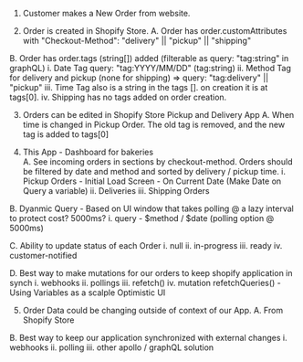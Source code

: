 
1. Customer makes a New Order from website.

2. Order is created in Shopify Store. 
  A. Order has order.customAttributes with "Checkout-Method": "delivery" || "pickup" || "shipping"

  B. Order has order.tags (string[]) added (filterable as query: "tag:string" in graphQL)
      i. Date Tag query: "tag:YYYY/MM/DD" (tag:string)
      ii. Method Tag for delivery and pickup (none for shipping) => query: "tag:delivery" || "pickup" 
      iii. Time Tag also is a string in the tags []. on creation it is at tags[0].
      iv. Shipping has no tags added on order creation.
  
3. Orders can be edited in Shopify Store Pickup and Delivery App
  A. When time is changed in Pickup Order. The old tag is removed, and the new tag is added to tags[0]

4. This App - Dashboard for bakeries  
  A. See incoming orders in sections by checkout-method. Orders should be filtered by date and method and sorted by delivery / pickup time.
    i. Pickup Orders - Initial Load Screen - On Current Date (Make Date on Query a variable)
    ii. Deliveries
    iii. Shipping Orders

  B. Dyanmic Query - Based on UI window that takes polling @ a lazy interval to protect cost? 5000ms? 
    i. query  - $method / $date (polling option @ 5000ms)

  C. Ability to update status of each Order
    i. null
    ii. in-progress
    iii. ready
    iv. customer-notified

  D. Best way to make mutations for our orders to keep shopify application in synch
    i. webhooks
    ii. pollings
    iii. refetch()
    iv. mutation refetchQueries() - Using Variables as a scalple Optimistic UI

5. Order Data could be changing outside of context of our App.
  A. From Shopify Store

  B. Best way to keep our application synchronized with external changes
    i. webhooks
    ii. polling
    iii. other apollo / graphQL solution





